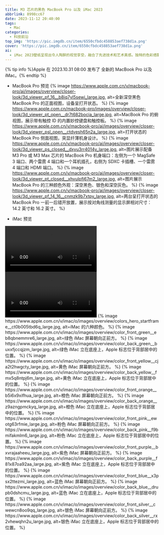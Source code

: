 ```yaml
---
title: M3 芯片的黑色 MacBook Pro 以及 iMac 2023 
abbrlink: 8998cc67
date: 2023-11-12 20:40:00
tags: 
  - Mac
categories:
  - 科技前沿
top_img: 'https://pic.imgdb.cn/item/6550cfbdc458853aef738d1a.png'
cover: 'https://pic.imgdb.cn/item/6550cfbdc458853aef738d1a.png'
ai: 
  - iMac 2023壁纸呈现出令人陶醉的视觉享受，融合了先进技术和艺术美感。独特的色彩搭配和高清纹理展现了令人惊叹的图像品质，为用户创造了独特的数字工作与娱乐环境。
---
```


{% tip info %}Apple 在 2023.10.31 08:00 发布了 全新的 MacBook Pro 以及 iMac。{% endtip %}
- MacBook Pro 预览
  {% image https://www.apple.com.cn/v/macbook-pro/ai/images/overview/closer-look/3d_viewer_pf_16__b8iq7yl5sewi_large.jpg, alt=全新深空黑色 MacBook Pro 的正面视图，设备呈打开状态。 %}
  {% image https://www.apple.com.cn/macbook-pro/images/overview/closer-look/3d_viewer_pt_open__dr7t682bocia_large.jpg, alt=MacBook Pro 的俯视图，展示带有触控 ID 的内置妙控键盘和触控板。 %}
  {% image https://www.apple.com.cn/v/macbook-pro/ai/images/overview/closer-look/3d_viewer_psl_open__ctdvesh65n2a_large.jpg, alt=打开状态的 MacBook Pro 侧面视图，突显纤薄机身设计。 %}
  {% image https://www.apple.com.cn/v/macbook-pro/ai/images/overview/closer-look/3d_viewer_ps_closed__dxyu3rr4014y_large.jpg, alt=图片展示配备 M3 Pro 或 M3 Max 芯片的 MacBook Pro  机身端口：左侧为一个 MagSafe 3 端口、两个雷雳 4 端口和一个耳机插孔，右侧为 SDXC 卡插槽、一个雷雳 4 端口和 HDMI 端口。 %}
  {% image https://www.apple.com.cn/v/macbook-pro/ai/images/overview/closer-look/3d_viewer_pt_closed__xhvulpfj67m2_large.jpg, alt=图片展示 MacBook Pro 的三种颜色外观：深空黑色、银色和深空灰色。 %}
  {% image https://www.apple.com.cn/v/macbook-pro/ai/images/overview/closer-look/3d_viewer_pf_14_16__cnmzk9b7xtpy_large.jpg, alt=两台呈打开状态的 MacBook Pro 一前一后错开放置，展示按对角线测量的显示屏相对尺寸：14.2 英寸和 16.2 英寸。 %}

- iMac 预览
<video controls autoplay loop>
    <source src="https://www.apple.com.cn/105/media/us/imac/2023/4e499881-f23c-4108-bcce-5dff3399bebe/anim/hero/large_2x.mp4" type="video/mp4">
</video>
<video controls autoplay loop>
    <source src="https://www.apple.com.cn/105/media/us/imac/2023/4e499881-f23c-4108-bcce-5dff3399bebe/anim/colors-hero/large_2x.mp4" type="video/mp4">
</video>
  {% image https://www.apple.com.cn/v/imac/o/images/overview/colors_hero_startframe__ct0b005tbd6q_large.jpg, alt=iMac 的六种颜色。 %}
  {% image https://www.apple.com.cn/v/imac/o/images/overview/color_front_green__eb8qbnemmre6_large.jpg, alt=绿色 iMac 屏幕朝向正前方。 %}
  {% image https://www.apple.com.cn/v/imac/o/images/overview/color_back_green__buxxfjccqjzm_large.jpg, alt=绿色 iMac 立在底座上，Apple 标志位于背部居中的位置。 %}
  {% image https://www.apple.com.cn/v/imac/o/images/overview/color_front_yellow__cja2t2hwgcty_large.jpg, alt=黄色 iMac 屏幕朝向正前方。 %}
  {% image https://www.apple.com.cn/v/imac/o/images/overview/color_back_yellow__fmx5q8ntpj6m_large.jpg, alt=黄色 iMac 立在底座上，Apple 标志位于背部居中的位置。 %}
  {% image https://www.apple.com.cn/v/imac/o/images/overview/color_front_orange__b5i6x9xifhua_large.jpg, alt=橙色 iMac 屏幕朝向正前方。 %}
  {% image https://www.apple.com.cn/v/imac/o/images/overview/color_back_orange__z9azngpmckyq_large.jpg, alt=橙色 iMac 立在底座上，Apple 标志位于背部居中的位置。 %}
  {% image https://www.apple.com.cn/v/imac/o/images/overview/color_front_pink__ewotg63rfmie_large.jpg, alt=粉色 iMac 屏幕朝向正前方。 %}
  {% image https://www.apple.com.cn/v/imac/o/images/overview/color_back_pink__f9bmifakmlm6_large.jpg, alt=粉色 iMac 立在底座上，Apple 标志位于背部居中的位置。 %}
  {% image https://www.apple.com.cn/v/imac/o/images/overview/color_front_purple__bxvrajaaheeu_large.jpg, alt=紫色 iMac 屏幕朝向正前方。 %}
  {% image https://www.apple.com.cn/v/imac/o/images/overview/color_back_purple__f81x87oa92aa_large.jpg, alt=紫色 iMac 立在底座上，Apple 标志位于背部居中的位置。 %}
  {% image https://www.apple.com.cn/v/imac/o/images/overview/color_front_blue__x3psx2ttezmi_large.jpg, alt=蓝色 iMac 屏幕朝向正前方。 %}
  {% image https://www.apple.com.cn/v/imac/o/images/overview/color_back_blue__drupb0dshcmu_large.jpg, alt=蓝色 iMac 立在底座上，Apple 标志位于背部居中的位置。 %}
  {% image https://www.apple.com.cn/v/imac/o/images/overview/color_front_silver__cwewcn8oo9qq_large.jpg, alt=银色 iMac 屏幕朝向正前方。 %}
  {% image https://www.apple.com.cn/v/imac/o/images/overview/color_back_silver__rx2vhewqhn2u_large.jpg, alt=银色 iMac 立在底座上，Apple 标志位于背部居中的位置。 %}
